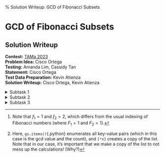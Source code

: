 % Solution Writeup: GCD of Fibonacci Subsets


# GCD of Fibonacci Subsets  
## Solution Writeup

**Contest:** [TAMa 2023](https://noi.ph/tama-2023/)  
**Problem Idea:** Cisco Ortega  
**Testing:** Amanda Lim, Cassidy Tan  
**Statement:** Cisco Ortega  
**Test Data Preparation:** Kevin Atienza  
**Solution Writeup:** Cisco Ortega, Kevin Atienza  



<details class="editorial-section"><summary class="h2">Subtask 1</summary>

Let&rsquo;s build some intuition.  Here are the first $n=12$ Fibonacci numbers:
$$
    1, 2, 3, 5, 8, 13, 21, 34, 55, 89, 144, 233
$$
Maybe you then get the feeling that: most of these subsets would yield a gcd of $1$!  

To formalize this, we note that if $x$ and $y$ have a gcd of $1$, then **any** subset that contains $x$ and $y$ will automatically have a gcd of $1$ as well!  A single pair of coprime $x$ and $y$ will &ldquo;contaminate&rdquo; the entire subset.  So, as a necessary condition for some subset $A$ to have a gcd greater than $1$, each _pair_ of elements in $A$ must already have a gcd greater than $1$.

But looking at the first $12$ Fibonacci numbers, most pairs seem to be coprime!

We note the following subsets of the first $12$ Fibonacci numbers:

- Divisible by $2$: $\{2, 8, 34, 144\}$
- Divisible by $3$: $\{3, 21, 144\}$
- Divisible by $5$: $\{5, 55\}$

and from there we can compute the answer (even by hand!) with the following series of steps:

- The gcd of a singleton set $\{x\}$ is $x$.
- All subsets of $\{2, 8, 34, 144\}$ with at least $2$ elements have a gcd of $2$ (\textbf{except for} $\{8, 144\}$, whose gcd is $8$)
- All subsets of $\{3, 21, 144\}$ with at least $2$ elements have a gcd of $3$
- $\{5, 55\}$ has a gcd of $5$
- **All** other subsets of the first $12$ Fibonacci numbers have a gcd of $1$.

We have now reduced the problem to counting the number of subsets of some set, which is classic in combinatorics.

</details>



<details class="editorial-section"><summary class="h2">Subtask 2</summary>

First, note that $2^{54} \approx 1.8 \times 10^{16} \gg 10^8$, so it is not feasible to brute force over all subsets.  We need something a little smarter.  To solve subtask 2, I expect most solutions will still leverage the insight of: _these Fibonacci numbers seem to often not share common factors with that many other Fibonacci numbers_.  

There are many possible approaches that use this insight.  Here are some solutions.  Let the first $n$ Fibonacci numbers be indexed $S = \{f_1, f_2, f_3, \dots, f_{n}\}$.[^1]


### Summing based on the minimum element

All non-empty subsets of $S$ have a minimum element.  _Fix_ an index $i$, and suppose we _only_ consider subsets whose minimum element is $f_i$ (thus the &ldquo;minimum index&rdquo; is $i$).

- Because $f_i$ is the minimum, it&rsquo;s always in the subsets we&rsquo;re considering
-  Let $S' = \{f_j \mid i < j ~\text{and}~ \gcd(f_i, f_j) > 1\}$, i.e., we filter out _only_ the larger Fibonacci numbers that share a common factor with $f_i$ (a necessary condition for the gcd to be greater than $1$)
-  First, consider subsets with $f_i$ as the minimum, such that all other elements are in $S'$ (i.e., all share a common factor with $f_i$)
    -  **Brute force** all subsets $A'$ of $S'$
    -  For each one, compute $\gcd(\{f_i\} \cup A')$ and add that gcd to the total.
    -  There are $2^{|S'|}$ such subsets that we need to consider, and if $S'$ is usually small, then this is okay.
-  Next, consider subsets with $f_i$ as the minimum that contain an element _not_ in $S'$ (i.e., share _no_ common factors with $S'$)
    -  Any subset that contains $f_i$ and a number it shares no common factors with will _automatically_ have a gcd of $1$!
    -  Among $f_1$ to $f_n$, there are $n-i$ numbers greater than $f_i$
    -  Thus, there are $2^{n-i}$ subsets that have $f_i$ as the minimum element
    -  Thus, there are $2^{n-i} - 2^{|S'|}$ subsets that have $f_i$ as the minimum element and contain at least one other element not in $S'$.
    -  Since each of these subsets yields a gcd of $1$, we add $2^{n-i} - 2^{|S'|}$ to our total.

This solves the problem for a fixed $i$; so, to solve the full problem, we run this solution across all $i$ from $1$ to $n$ (i.e., consider all possible minimum elements) and sum up all the subtotals.

If $n=54$, then we can check that this solution is fast enough, because $\sum_i 2^{S'} = 2935312 \ll 10^8$.

<div class="remarks">
Some final notes:

-  To easily enumerate all subsets of some universal set, consider **bitmasking**
-  To easily find the gcd of a pair of numbers, use the **Euclidean algorithm**
</div>


### Producing gcds of sets recursively

This solution produces the gcds of the sets recursively, and makes use of the fact that the values of gcd are all divisors of some $f_i \in S$. For simplicity, we include the empty set in our enumeration and say that the empty set has gcd $0$; note that $\gcd(0, n) = n$ for any $n$ in the usual definition of $\gcd$, so this won&rsquo;t affect our sum.

Every subset of $S_n := \{f_1, \ldots, f_n\}$ is formed by taking a subset of $S_{n-1} := \{f_1, \ldots, f_{n-1}\}$, and then either inserting or not inserting $f_n$ to it. (Note that $S_{n-1}$ has $2^{n-1}$ subsets.) Now, suppose we have a subset $T \subseteq S_{n-1}$ whose gcd is $g$. If we insert $f_n$ to $T$, the new gcd will clearly be $\gcd(g, f_n)$. (Check!) Therefore, if the list of gcds of all subsets of $S_{n-1}$ is $(g_1, g_2, \ldots, g_{2^{n-1}})$, then the list of gcds of all subsets of $S_n$ is
$$(g_1, g_2, \ldots, g_{2^{n-1}}, h_1, h_2, \ldots, h_{2^{n-1}})$$
where $h_i = \gcd(g_i, f_n)$. Thus, we can build the list of all gcds with recursion.

So far, this still isn&rsquo;t that much better than the usual brute force&mdash;we&rsquo;re still essentially going through all subsets. However, we can dramatically speed this up by only listing the *distinct* values of the gcd, and keeping track of their *counts*. (In other words, we&rsquo;re keeping a &ldquo;frequency table&rdquo; of the gcds.) This is okay because we don&rsquo;t really need the subsets themselves, but only their *gcds*, and subsets with the same gcd behave pretty much identically as far as we&rsquo;re concerned, so it makes sense to handle them all simultaneously.

Doing it this way, the size of our data is no longer proportional to $2^n$, but to the number of *distinct* gcd values (which are all divisors of all $f_i \in S$). Finally, once we have the counts of the gcds of $S$, we can simply sum them all up by weighting each distinct gcd value by its count!

A possible implementation in Python now looks like the following. Here `gs`{.python} represents the frequency table. In Python, the most natural way to make a frequency table would be to use the [`Counter`{.python}](https://docs.python.org/3/library/collections.html#collections.Counter) class (from the [`collections`{.python}](https://docs.python.org/3/library/collections.html) library).[^2]
```python
from collections import Counter
from math import gcd

mod = 998_244_353

def insert_value(gs, f):
    for g, c in [*gs.items()]:
        gs[gcd(g, f)] += c

def solve(n):
    gs = Counter([0])  # 0 represents the gcd of the empty set
    a, b = 0, 1
    for it in range(n):
        a, b = b, a + b
        insert_value(gs, b)
    return sum(g * c for g, c in gs.items()) % mod
```
Now, what&rsquo;s the running time of this solution? Clearly it depends a lot on the number of *distinct* possible gcds. We have an upper bound, which is the total number of distinct divisors of all $f_i \in S$. Well, this is somewhat hard to compute...

...But actually, we don&rsquo;t have to compute a bound at all! We can simply run the algorithm for increasing values of $n$ to see whether the number of distinct gcds grows too fast for the computer to handle, or grows reasonably tamely. And as it turns out, for $n = 54$ it&rsquo;s pretty much instantaneous!

<div class="task">
**Exercise:** You can actually see how many distinct gcd values there are by simply printing the size of `gs`{.python} at the end of each loop iteration! In other words, simply insert the line `print(len(gs))`{.python} at the end of the `for`{.python} loop above.

Do this and see for yourself that there really are only a few distinct values of the gcd.

In fact, if you go ahead and do this, **you&rsquo;ll actually notice something quite peculiar...**
</div>

<div class="remarks">
**Remark:** If you really want to compute an upper bound before running your program, you could try to compute the obvious bound
$$d(f_1) + d(f_2) + \ldots + d(f_n)$$
for $n = 54$, where $d(k)$ is the number of positive divisors of $k$. This still isn't that easy to compute, but we can bound this loosely by noting that $f_i$ has at most $12$ digits for $i \le 54$, and you can check with a program that every number with at most $12$ digits has less than $10000$ divisors. (It is left to the reader to write this program.) Therefore, the sum above is $< 54\cdot 10000 < 10^6$, which is a very loose upper bound but is nonetheless still a piece of cake for the computer.
</div>

</details>



<details class="editorial-section"><summary class="h2">Subtask 3</summary>

<div class="remarks">
*Construction ongoing!* &nbsp;&nbsp; &#127959; &#128679; &#128679; &#128679; &#128679; &#128679; &#128679; &#128679; &#128679; &#128679; &#128679; &#128679; &#129521;
</div>

</details>


[^1]: Note that $f_1 = 1$ and $f_2 = 2$, which differs from the usual indexing of Fibonacci numbers (where $F_1 = 1$ and $F_2 = 1$).

[^2]: Here, `gs.items()`{.python} enumerates all key-value pairs (which in this case is the gcd value and the count), and `[*x]` creates a copy of the list. Note that in our case, it&rsquo;s important that we make a copy of the list to not mess up the calculations! (Why?)
